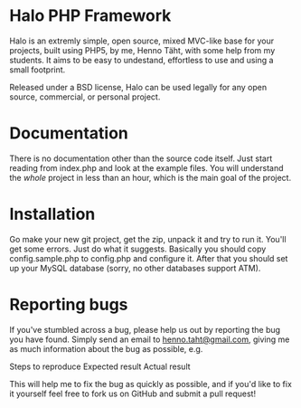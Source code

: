 Halo PHP Framework
===

Halo is an extremly simple, open source, mixed MVC-like base for your projects, built using PHP5, by me, Henno Täht, with some help from my students. 
It aims to be easy to undestand, effortless to use and using a small footprint.

Released under a BSD license, Halo can be used legally for any open source, commercial, or personal project.

Documentation
===

There is no documentation other than the source code itself. Just start reading from index.php and look at the example files. You will understand the *whole* project in less than an hour, which is the main goal of the project.


Installation
===

Go make your new git project, get the zip, unpack it and try to run it. You'll get some errors. Just do what it suggests. Basically you should copy config.sample.php to config.php and configure it. After that you should set up your MySQL database (sorry, no other databases support ATM).

Reporting bugs
===

If you've stumbled across a bug, please help us out by reporting the bug you have found. Simply send an email to henno.taht@gmail.com, giving me as much information about the bug as possible, e.g.

Steps to reproduce
Expected result
Actual result

This will help me to fix the bug as quickly as possible, and if you'd like to fix it yourself feel free to fork us on GitHub and submit a pull request!
